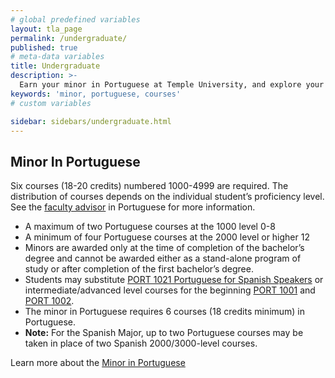 ```yaml
---
# global predefined variables
layout: tla_page
permalink: /undergraduate/
published: true
# meta-data variables
title: Undergraduate
description: >-
  Earn your minor in Portuguese at Temple University, and explore your course options in the College of Liberal Arts.
keywords: 'minor, portuguese, courses'
# custom variables

sidebar: sidebars/undergraduate.html
---
```

## Minor In Portuguese
Six courses (18-20 credits) numbered 1000-4999 are required. The distribution of courses depends on the individual student’s proficiency level. See the [faculty advisor](mailto:aj.shellhorse@temple.edu) in Portuguese for more information.

- A maximum of two Portuguese courses at the 1000 level 0-8
- A minimum of four Portuguese courses at the 2000 level or higher 12
- Minors are awarded only at the time of completion of the bachelor’s degree and cannot be awarded either as a stand-alone program of study or after completion of the first bachelor’s degree.
- Students may substitute [PORT 1021 Portuguese for Spanish Speakers](https://bulletin.temple.edu/search/?P=PORT%201021) or intermediate/advanced level courses for the beginning [PORT 1001](https://bulletin.temple.edu/search/?P=PORT%201001) and [PORT 1002](https://bulletin.temple.edu/search/?P=PORT%201002). 
- The minor in Portuguese requires 6 courses (18 credits minimum) in Portuguese. 
- **Note:** For the Spanish Major, up to two Portuguese courses may be taken in place of two Spanish 2000/3000-level courses.

Learn more about the [Minor in Portuguese](http://bulletin.temple.edu/undergraduate/liberal-arts/spanish-portuguese/minor-portuguese/)
